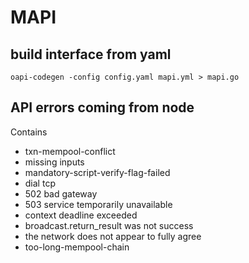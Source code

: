 # MAPI

## build interface from yaml

```shell
oapi-codegen -config config.yaml mapi.yml > mapi.go
```
## API errors coming from node

Contains
- txn-mempool-conflict
- missing inputs
- mandatory-script-verify-flag-failed
- dial tcp
- 502 bad gateway
- 503 service temporarily unavailable
- context deadline exceeded
- broadcast.return_result was not success
- the network does not appear to fully agree
- too-long-mempool-chain